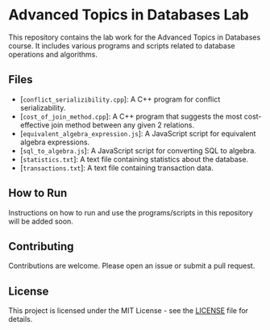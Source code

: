 # Advanced Topics in Databases Lab

This repository contains the lab work for the Advanced Topics in Databases course. It includes various programs and scripts related to database operations and algorithms.

## Files

- [`conflict_serializibility.cpp`]: A C++ program for conflict serializability.
- [`cost_of_join_method.cpp`]: A C++ program that suggests the most cost-effective join method between any given 2 relations.
- [`equivalent_algebra_expression.js`]: A JavaScript script for equivalent algebra expressions.
- [`sql_to_algebra.js`]: A JavaScript script for converting SQL to algebra.
- [`statistics.txt`]: A text file containing statistics about the database.
- [`transactions.txt`]: A text file containing transaction data.

## How to Run

Instructions on how to run and use the programs/scripts in this repository will be added soon.

## Contributing

Contributions are welcome. Please open an issue or submit a pull request.

## License

This project is licensed under the MIT License - see the [LICENSE](LICENSE) file for details.